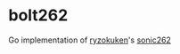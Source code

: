 # bolt262

Go implementation of [ryzokuken](https://github.com/ryzokuken)'s [sonic262](https://github.com/ryzokuken/sonic262)
